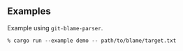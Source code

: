## Examples

Example using `git-blame-parser`.

```
% cargo run --example demo -- path/to/blame/target.txt
```

